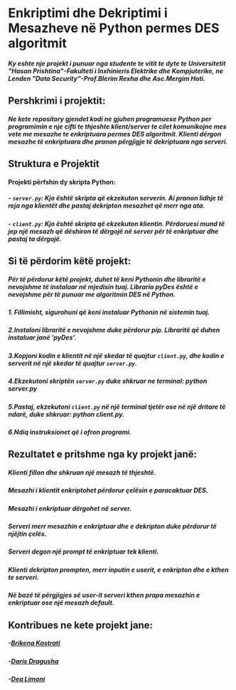 # Enkriptimi dhe Dekriptimi i Mesazheve në Python permes DES algoritmit

##### Ky eshte nje projekt i punuar nga studente te vitit te dyte te Universitetit "Hasan Prishtina"-Fakulteti i Inxhinieris Elektrike dhe Kompjuterike, ne Lenden "Data Security"-Prof.Blerim Rexha dhe Asc.Mergim Hoti.

## Pershkrimi i projektit: 
##### Ne kete repository gjendet kodi ne gjuhen programuese Python per programimin e nje cifti te thjeshte klient/server te cilet komunikojne mes vete me mesazhe te enkriptuara permes DES algoritmit. Klienti dërgon mesazhe të enkriptuara dhe pranon përgjigje të dekriptuara nga serveri.

## Struktura e Projektit

#### Projekti përfshin dy skripta Python:

##### - `server.py`: Kjo është skripta që ekzekuton serverin. Ai pranon lidhje të reja nga klientët dhe pastaj dekripton mesazhet që merr nga ata.
##### - `client.py`: Kjo është skripta që ekzekuton klientin. Përdoruesi mund të jep një mesazh që dëshiron të dërgojë në server për të enkriptuar dhe pastaj ta dërgojë.


## Si të përdorim këtë projekt:
##### Për të përdorur këtë projekt, duhet të keni Pythonin dhe libraritë e nevojshme të instaluar në mjedisin tuaj. Libraria pyDes është e nevojshme për të punuar me algoritmin DES në Python.

##### 1. Fillimisht, sigurohuni që keni instaluar Pythonin në sistemin tuaj.
##### 2.Instaloni libraritë e nevojshme duke përdorur pip. Libraritë që duhen instaluar janë 'pyDes'.
##### 3.Kopjoni kodin e klientit në një skedar të quajtur `client.py`, dhe kodin e serverit në një skedar të quajtur `server.py`.
##### 4.Ekzekutoni skriptën `server.py` duke shkruar ne terminal: python server.py
##### 5.Pastaj, ekzekutoni `client.py` në një terminal tjetër ose në një dritare të ndarë, duke shkruar: python client.py.
##### 6.Ndiq instruksionet që i ofron programi.

## Rezultatet e pritshme nga ky projekt janë:

##### Klienti fillon dhe shkruan një mesazh të thjeshtë.
##### Mesazhi i klientit enkriptohet përdorur çelësin e paracaktuar DES.
##### Mesazhi i enkriptuar dërgohet në server.
##### Serveri merr mesazhin e enkriptuar dhe e dekripton duke përdorur të njëjtin çelës.
##### Serveri degon një prompt të enkriptuar tek klienti.
##### Klienti dekripton prompten, merr inputin e userit, e enkripton dhe e kthen te serveri.
##### Në bazë të përgjigjes së user-it serveri kthen prapa mesazhin e enkriptuar ose një mesazh default.


## Kontribues ne kete projekt jane:
##### -[Brikena Kastrati ](https://github.com/brikenakastrati)
##### -[Daris Dragusha ](https://github.com/darisdr)
##### -[Dea Limoni ](https://github.com/DeaLimoni)


